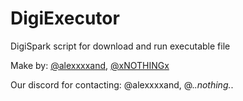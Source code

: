 # DigiExecutor
DigiSpark script for download and run executable file

Make by: [@alexxxxand](https://github.com/alexxxxand/), [@xNOTHINGx](https://github.com/alexxxxand)

Our discord for contacting: @alexxxxand, @._.nothing._.
